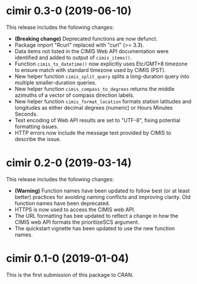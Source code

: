 # cimir 0.3-0 (2019-06-10)

This release includes the following changes:

- **(Breaking change)** Deprecated functions are now defunct.
- Package import "Rcurl" replaced with "curl" (>= 3.3).
- Data items not listed in the CIMIS Web API documentation were 
  identified and added to output of `cimis_items()`.
- Function `cimis_to_datetime()` now explicitly uses Etc/GMT+8 
  timezone to ensure match with standard timezone used by CIMIS (PST).
- New helper function `cimis_split_query` splits a long-duration query
  into multiple smaller-duration queries.
- New helper function `cimis_compass_to_degrees` returns the middle azimuths
  of a vector of compass direction labels.
- New helper function `cimis_format_location` formats station latitudes 
  and longitudes as either decimal degrees (numeric) or Hours Minutes Seconds.
- Text encoding of Web API results are set to "UTF-8", fixing potential formatting
  issues.
- HTTP errors now include the message text provided by CIMIS to describe the issue.

# cimir 0.2-0 (2019-03-14)

This release includes the following changes:

- **(Warning)** Function names have been updated to follow best 
  (or at least better) practices for avoiding
  naming conflicts and improving clarity. Old function names
  have been deprecated.
- HTTPS is now used to access the CIMIS web API.
- The URL formatting has bee updated to reflect a change in
  how the CIMIS web API formats the prioritizeSCS argument.
- The quickstart vignette has been updated to use the new function
  names.

# cimir 0.1-0 (2019-01-04)

This is the first submission of this package to CRAN. 